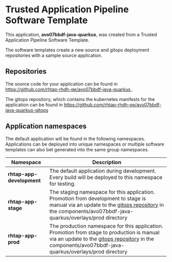# Trusted Application Pipeline Software Template

This application, **avo07bbdf-java-quarkus**, was created from a Trusted Application Pipeline Software Template.

The software templates create a new source and gitops deployment repositories with a sample source application. 

## Repositories

The source code for your application can be found in [https://github.com/rhtap-rhdh-qe/avo07bbdf-java-quarkus ](https://github.com/rhtap-rhdh-qe/avo07bbdf-java-quarkus ).
 
The gitops repository, which contains the kubernetes manifests for the application can be found in 
[https://github.com/rhtap-rhdh-qe/avo07bbdf-java-quarkus-gitops ](https://github.com/rhtap-rhdh-qe/avo07bbdf-java-quarkus-gitops ) 

## Application namespaces 

The default application will be found in the following namespaces. Applications can be deployed into unique namespaces or multiple software templates can also bet generated into the same group namespaces.  

|  Namespace   |  Description   |  
| -------- | -------- |   
| **rhtap-app-development** | The default application during development. Every build will be deployed to this namespace for testing. | 
| **rhtap-app-stage** | The staging namespace for this application. Promotion from development to stage is manual via an update to the [gitops repository](https://github.com/rhtap-rhdh-qe/avo07bbdf-java-quarkus-gitops ) in the components/avo07bbdf-java-quarkus/overlays/prod directory |  
| **rhtap-app-prod** | The production namespace for this application. Promotion from stage to production is manual via an update to the [gitops repository](https://github.com/rhtap-rhdh-qe/avo07bbdf-java-quarkus-gitops ) in the components/avo07bbdf-java-quarkus/overlays/prod directory | 